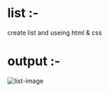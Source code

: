 # list :-
create list and useing html &amp; css

# output :-
![list-image](https://github.com/SAHILRATHO/list/assets/144763172/2fb1b58c-2d0a-49e5-8caf-90ec3703ce41)

